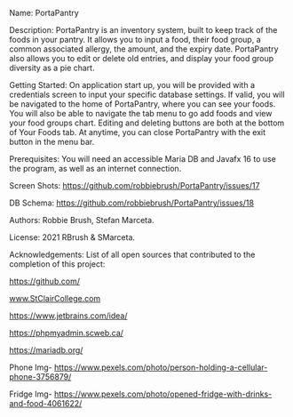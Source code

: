 Name: PortaPantry

Description: PortaPantry is an inventory system, built to keep track of the
foods in your pantry. It allows you to input a food,
their food group, a common associated allergy, the amount, and the expiry date.
PortaPantry also allows you to edit or delete old entries,
and display your food group diversity as a pie chart.

Getting Started: On application start up, you will be provided with a credentials
screen to input your specific database settings. If valid, you will
be navigated to the home of PortaPantry, where you can see your foods.
You will also be able to navigate the tab menu to go add foods and view your food groups chart. Editing and deleting buttons are both at the bottom of Your Foods tab. At anytime, you can close PortaPantry with the exit button in the
menu bar.

Prerequisites: You will need an accessible Maria DB and Javafx 16 to use the program, as well as an internet connection.

Screen Shots: https://github.com/robbiebrush/PortaPantry/issues/17

DB Schema: https://github.com/robbiebrush/PortaPantry/issues/18

Authors: Robbie Brush, Stefan Marceta.

License: 2021 RBrush & SMarceta.

Acknowledgements: List of all open sources that contributed to the completion of this project:

https://github.com/

www.StClairCollege.com

https://www.jetbrains.com/idea/

https://phpmyadmin.scweb.ca/

https://mariadb.org/

Phone Img- https://www.pexels.com/photo/person-holding-a-cellular-phone-3756879/

Fridge Img- https://www.pexels.com/photo/opened-fridge-with-drinks-and-food-4061622/

                    
                
